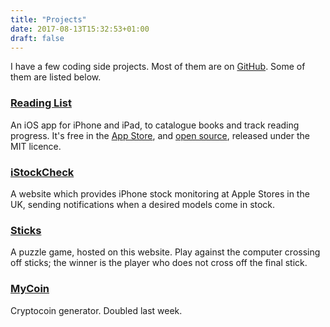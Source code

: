 ```yaml
---
title: "Projects"
date: 2017-08-13T15:32:53+01:00
draft: false
---
```


I have a few coding side projects. Most of them are on [GitHub](https://github.com/AndrewBennet). Some of them are listed below.

### [Reading List](https://www.readinglistapp.xyz)

An iOS app for iPhone and iPad, to catalogue books and track reading progress. It's free in the [App Store](https://itunes.apple.com/us/app/reading-list-a-book-tracking-log/id1217139955?mt=8), and [open source](https://github.com/AndrewBennet/readinglist), released under the MIT licence.

### [iStockCheck](https://www.istockcheck.co.uk)

A website which provides iPhone stock monitoring at Apple Stores in the UK, sending notifications when a desired models come in stock.

### [Sticks](../sticks)

A puzzle game, hosted on this website. Play against the computer crossing off sticks; the winner is the player who does not cross off the final stick.


### [MyCoin](../coins.html)

Cryptocoin generator. Doubled last week.

